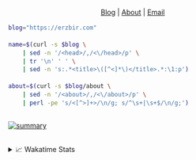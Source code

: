 <div dir="auto">
  <p dir="auto" align="center">
  </p>
  <p dir="auto" align="center">
    <a href="https://erzbir.com" rel="nofollow">Blog</a> |
    <a href="https://erzbir.com/about/" rel="nofollow">About</a> |
    <a href="mailto:contact@erzbir.com">Email</a>
  </p>
</div>

```bash
blog="https://erzbir.com"

name=$(curl -s $blog \
	| sed -n '/<head>/,/<\/head>/p' \
	| tr '\n' ' ' \
	| sed -n 's:.*<title>\([^<]*\)</title>.*:\1:p')

about=$(curl -s $blog/about \
	| sed -n '/<about>/,/<\/about>/p' \
	| perl -pe 's/<[^>]+>/\n/g; s/^\s+|\s+$/\n/g;')
```

##

<a href="https://github.com/Erzbir">
<img src="https://github-profile-summary-cards.vercel.app/api/cards/profile-details?username=Erzbir&theme=tokyonight" alt="summary">
</a>

##

<details>
<summary>📈 Wakatime Stats</summary>
<br>

![Erzbir's wakatime stats](https://github-readme-stats.vercel.app/api/wakatime?username=Erzbir\&layout=compact)

##

<!--START_SECTION:waka-->
![Code Time](http://img.shields.io/badge/Code%20Time-1%2C526%20hrs%2043%20mins-blue)

![Profile Views](http://img.shields.io/badge/Profile%20Views-10-blue)

**🐱 My GitHub Data** 

> 📦 328.7 kB Used in GitHub's Storage 
 > 
> 🏆 300 Contributions in the Year 2025
 > 
> 🚫 Not Opted to Hire
 > 
> 📜 33 Public Repositories 
 > 
> 🔑 13 Private Repositories 
 > 
**I'm a Night 🦉** 

```text
🌞 Morning                219 commits         █████░░░░░░░░░░░░░░░░░░░░   19.36 % 
🌆 Daytime                314 commits         ███████░░░░░░░░░░░░░░░░░░   27.76 % 
🌃 Evening                348 commits         ████████░░░░░░░░░░░░░░░░░   30.77 % 
🌙 Night                  250 commits         ██████░░░░░░░░░░░░░░░░░░░   22.10 % 
```
📅 **I'm Most Productive on Tuesday** 

```text
Monday                   147 commits         ███░░░░░░░░░░░░░░░░░░░░░░   13.00 % 
Tuesday                  210 commits         █████░░░░░░░░░░░░░░░░░░░░   18.57 % 
Wednesday                138 commits         ███░░░░░░░░░░░░░░░░░░░░░░   12.20 % 
Thursday                 197 commits         ████░░░░░░░░░░░░░░░░░░░░░   17.42 % 
Friday                   141 commits         ███░░░░░░░░░░░░░░░░░░░░░░   12.47 % 
Saturday                 138 commits         ███░░░░░░░░░░░░░░░░░░░░░░   12.20 % 
Sunday                   160 commits         ████░░░░░░░░░░░░░░░░░░░░░   14.15 % 
```


📊 **This Week I Spent My Time On** 

```text
🕑︎ Time Zone: Asia/Shanghai

💬 Programming Languages: 
Java                     1 hr 15 mins        ██████████████░░░░░░░░░░░   55.79 % 
C++                      24 mins             ████░░░░░░░░░░░░░░░░░░░░░   17.84 % 
JavaScript               18 mins             ███░░░░░░░░░░░░░░░░░░░░░░   13.56 % 
C                        7 mins              █░░░░░░░░░░░░░░░░░░░░░░░░   05.64 % 
C/C++                    5 mins              █░░░░░░░░░░░░░░░░░░░░░░░░   03.88 % 

🔥 Editors: 
IntelliJ IDEA            1 hr 36 mins        ██████████████████░░░░░░░   71.22 % 
CLion                    38 mins             ███████░░░░░░░░░░░░░░░░░░   28.78 % 

💻 Operating System: 
Mac                      2 hrs 15 mins       █████████████████████████   100.00 % 
```

**I Mostly Code in Java** 

```text
Java                     14 repos            █████████████░░░░░░░░░░░░   53.85 % 
Rust                     3 repos             ███░░░░░░░░░░░░░░░░░░░░░░   11.54 % 
Lua                      1 repo              █░░░░░░░░░░░░░░░░░░░░░░░░   03.85 % 
SCSS                     1 repo              █░░░░░░░░░░░░░░░░░░░░░░░░   03.85 % 
JavaScript               1 repo              █░░░░░░░░░░░░░░░░░░░░░░░░   03.85 % 
```



**Timeline**

![Lines of Code chart](https://raw.githubusercontent.com/Erzbir/Erzbir/main/assets/bar_graph.png)


 Last Updated on 30/09/2025 18:47:44 UTC
<!--END_SECTION:waka-->

</details>

##
